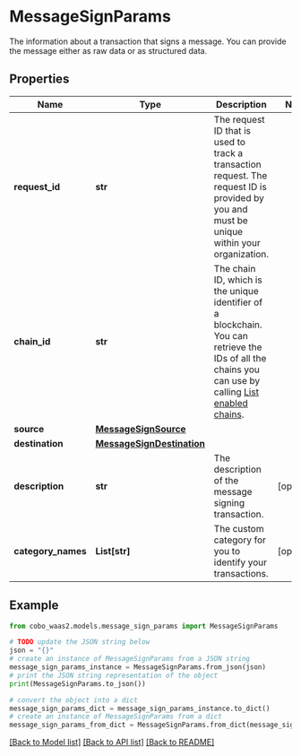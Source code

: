 # MessageSignParams

The information about a transaction that signs a message. You can provide the message either as raw data or as structured data.

## Properties

Name | Type | Description | Notes
------------ | ------------- | ------------- | -------------
**request_id** | **str** | The request ID that is used to track a transaction request. The request ID is provided by you and must be unique within your organization. | 
**chain_id** | **str** | The chain ID, which is the unique identifier of a blockchain. You can retrieve the IDs of all the chains you can use by calling [List enabled chains](https://www.cobo.com/developers/v2/api-references/wallets/list-enabled-chains). | 
**source** | [**MessageSignSource**](MessageSignSource.md) |  | 
**destination** | [**MessageSignDestination**](MessageSignDestination.md) |  | 
**description** | **str** | The description of the message signing transaction. | [optional] 
**category_names** | **List[str]** | The custom category for you to identify your transactions. | [optional] 

## Example

```python
from cobo_waas2.models.message_sign_params import MessageSignParams

# TODO update the JSON string below
json = "{}"
# create an instance of MessageSignParams from a JSON string
message_sign_params_instance = MessageSignParams.from_json(json)
# print the JSON string representation of the object
print(MessageSignParams.to_json())

# convert the object into a dict
message_sign_params_dict = message_sign_params_instance.to_dict()
# create an instance of MessageSignParams from a dict
message_sign_params_from_dict = MessageSignParams.from_dict(message_sign_params_dict)
```
[[Back to Model list]](../README.md#documentation-for-models) [[Back to API list]](../README.md#documentation-for-api-endpoints) [[Back to README]](../README.md)


